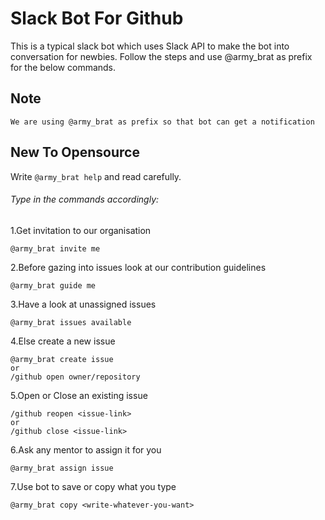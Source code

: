 # Slack Bot For Github 

This is a typical slack bot which uses Slack API to make the bot into conversation for newbies.
Follow the steps and use @army_brat as prefix for the below commands.

## Note

```
We are using @army_brat as prefix so that bot can get a notification 
```
## New To Opensource

Write ``` @army_brat help ``` and read carefully.

###### Type in the commands accordingly:

1.Get invitation to our organisation
```
@army_brat invite me
```
2.Before gazing into issues look at our  contribution guidelines
```
@army_brat guide me
```
3.Have a look at unassigned issues
```
@army_brat issues available
```
4.Else create a new issue 
```
@army_brat create issue
or
/github open owner/repository
```
5.Open or Close an existing issue
```
/github reopen <issue-link>
or
/github close <issue-link>
```
6.Ask any mentor to assign it for you
```
@army_brat assign issue
```
7.Use bot to save or copy what you type
```
@army_brat copy <write-whatever-you-want>
```